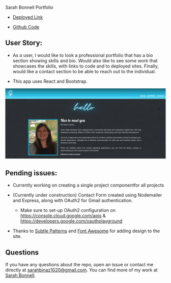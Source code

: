 Sarah Bonnell Portfolio

* [Deployed Link](https://bonnell-portfolio.netlify.app/#/)

* [Github Code](https://github.com/sarahbinaz1020/bonnell-portfolio)

## User Story:

* As a user, I would like to look a professional portfolio that has a bio section showing skills and bio. Would also like to see some work that showcases the skills, with links to code and to deployed sites. Finally, would like a contact section to be able to reach out to the individual.  

* This app uses React and Bootstrap.

![image of markdown](./public/images/bonnell-portfolio.png)

## Pending issues: 

  * Currently working on creating a single project componentfor all projects

* (Currently under construction) Contact Form created using Nodemailer and Express, along with OAuth2 for Gmail authentication. 

    * Make sure to set-up OAuth2 configuration on https://console.cloud.google.com/apis & https://developers.google.com/oauthplayground

* Thanks to [Subtle Patterns](https://www.toptal.com/designers/subtlepatterns/) and [Font Awesome](https://fontawesome.com/) for adding design to the site.

  

## Questions

If you have any questions about the repo, open an issue or contact me directly at sarahbinaz1020@gmail.com. You can find more of my work at [Sarah Bonnell](https://github.com/sarahbinaz1020/).